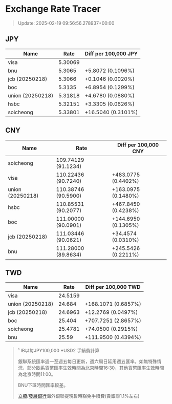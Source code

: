 # Exchange Rate Tracer

> Update: 2025-02-19 09:56:56.278937+00:00

## JPY

| Name             |    Rate | Diff per 100,000 JPY   |
|------------------|---------|------------------------|
| visa             | 5.30069 |                        |
| bnu              | 5.3065  | +5.8072 (0.1096%)      |
| jcb (20250218)   | 5.3066  | +0.1046 (0.0020%)      |
| boc              | 5.3135  | +6.8954 (0.1299%)      |
| union (20250218) | 5.31818 | +4.6780 (0.0880%)      |
| hsbc             | 5.32151 | +3.3305 (0.0626%)      |
| soicheong        | 5.33801 | +16.5040 (0.3101%)     |

## CNY

| Name             | Rate                | Diff per 100,000 CNY   |
|------------------|---------------------|------------------------|
| soicheong        | 109.74129	(91.1234) |                        |
| visa             | 110.22436	(90.7240) | +483.0775 (0.4402%)    |
| union (20250218) | 110.38746	(90.5900) | +163.0975 (0.1480%)    |
| hsbc             | 110.85531	(90.2077) | +467.8450 (0.4238%)    |
| boc              | 111.00000	(90.0901) | +144.6950 (0.1305%)    |
| jcb (20250218)   | 111.03446	(90.0621) | +34.4574 (0.0310%)     |
| bnu              | 111.28000	(89.8634) | +245.5426 (0.2211%)    |

## TWD

| Name             |    Rate | Diff per 100,000 TWD   |
|------------------|---------|------------------------|
| visa             | 24.5159 |                        |
| union (20250218) | 24.684  | +168.1071 (0.6857%)    |
| jcb (20250218)   | 24.6963 | +12.2769 (0.0497%)     |
| boc              | 25.404  | +707.7251 (2.8657%)    |
| soicheong        | 25.4781 | +74.0500 (0.2915%)     |
| bnu              | 25.59   | +111.9500 (0.4394%)    |


> ¹ IB以每JPY100,000 +USD2 手續費計算
>
> 銀聯系統匯率週一至週五每日更新，週六周日延用週五匯率。如無特殊情況，部分歐系貨幣匯率生效時間為北京時間16:30，其他貨幣匯率生效時間為北京時間11:00。
>
> BNU下班時間匯率較差。
>
> [立橋](https://www.wlbank.com.mo/uploads/ueditor/file/20181211/1544536513900230.pdf)/[發展銀行](https://www.mdb.com.mo/Service_Charges_20230728.pdf)海外銀聯提現暫時豁免手續費(貴銀聯1.1%左右)

